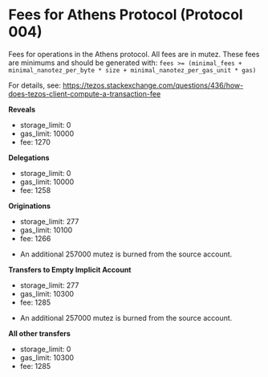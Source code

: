 # Fees for Athens Protocol (Protocol 004)

Fees for operations in the Athens protocol. All fees are in mutez. These fees are minimums and should be generated with:
```fees >= (minimal_fees + minimal_nanotez_per_byte * size + minimal_nanotez_per_gas_unit * gas)```

For details, see: https://tezos.stackexchange.com/questions/436/how-does-tezos-client-compute-a-transaction-fee


**Reveals**
- storage_limit: 0
- gas_limit: 10000
- fee: 1270

**Delegations**
- storage_limit: 0 
- gas_limit: 10000
- fee: 1258

**Originations**
- storage_limit: 277
- gas_limit: 10100
- fee: 1266

* An additional 257000 mutez is burned from the source account.

**Transfers to Empty Implicit Account**
- storage_limit: 277
- gas_limit: 10300
- fee: 1285

* An additional 257000 mutez is burned from the source account.

**All other transfers**
- storage_limit: 0
- gas_limit: 10300
- fee: 1285
